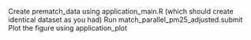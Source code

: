 Create prematch_data using application_main.R (which should create identical dataset as you had)
Run match_parallel_pm25_adjusted.submit
Plot the figure using application_plot
